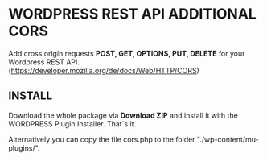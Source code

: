 # WORDPRESS REST API ADDITIONAL CORS

Add cross origin requests **POST, GET, OPTIONS, PUT, DELETE** for your Wordpress REST API.
(https://developer.mozilla.org/de/docs/Web/HTTP/CORS)

## INSTALL
Download the whole package via __Download ZIP__ and install it with the WORDPRESS Plugin Installer. That`s it.

Alternatively you can copy the file cors.php to the folder "./wp-content/mu-plugins/".
